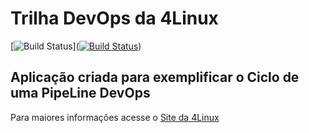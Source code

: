 # Trilha DevOps da 4Linux

<!-- Altere a Flag abaixo com sua URL do Travis -->
[![Build Status](https://travis-ci.org/sua_conta/simple-unittest.svg?branch=master)]([![Build Status](https://travis-ci.com/IscCloudti/DevOpsLab-HelloWorld.svg?branch=master)](https://travis-ci.com/IscCloudti/DevOpsLab-HelloWorld))

## Aplicação criada para exemplificar o Ciclo de uma PipeLine DevOps


Para maiores informações acesse o [Site da 4Linux](https://www.4linux.com.br/cursos/devops)
